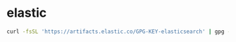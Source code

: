 # elastic

```sh
curl -fsSL 'https://artifacts.elastic.co/GPG-KEY-elasticsearch' | gpg --dearmor -o 'apt.elastic.elasticsearch.gpg'
```
